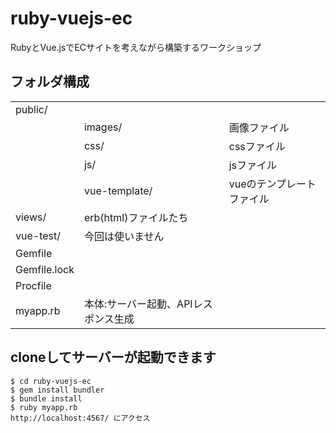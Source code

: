 # ruby-vuejs-ec

RubyとVue.jsでECサイトを考えながら構築するワークショップ

## フォルダ構成

||||
|:-----------|:------------|:------------|
|public/|
||images/|画像ファイル|
||css/|cssファイル|
||js/|jsファイル|
||vue-template/|vueのテンプレートファイル|
|views/|erb(html)ファイルたち|
|vue-test/|今回は使いません|
|Gemfile|
|Gemfile.lock|
|Procfile|
|myapp.rb|本体:サーバー起動、APIレスポンス生成|

## cloneしてサーバーが起動できます
```
$ cd ruby-vuejs-ec
$ gem install bundler
$ bundle install
$ ruby myapp.rb
http://localhost:4567/ にアクセス
```
